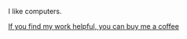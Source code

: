 I like computers.

[If you find my work helpful, you can buy me a coffee](https://buymeacoffee.com/ydfPU75)
